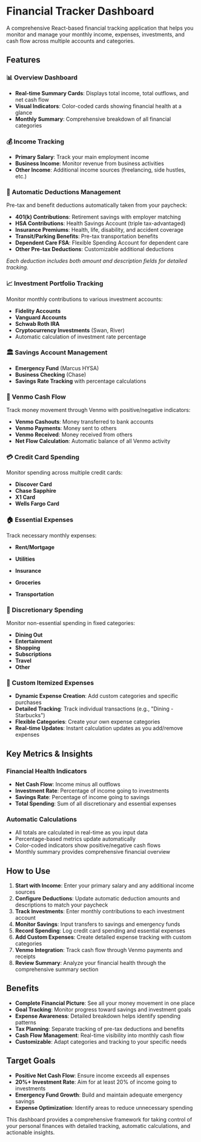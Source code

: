 # Financial Tracker Dashboard

A comprehensive React-based financial tracking application that helps you monitor and manage your monthly income, expenses, investments, and cash flow across multiple accounts and categories.

## Features

### 📊 Overview Dashboard
- **Real-time Summary Cards**: Displays total income, total outflows, and net cash flow
- **Visual Indicators**: Color-coded cards showing financial health at a glance
- **Monthly Summary**: Comprehensive breakdown of all financial categories

### 💰 Income Tracking
- **Primary Salary**: Track your main employment income
- **Business Income**: Monitor revenue from business activities
- **Other Income**: Additional income sources (freelancing, side hustles, etc.)

### 🏦 Automatic Deductions Management
Pre-tax and benefit deductions automatically taken from your paycheck:
- **401(k) Contributions**: Retirement savings with employer matching
- **HSA Contributions**: Health Savings Account (triple tax-advantaged)
- **Insurance Premiums**: Health, life, disability, and accident coverage
- **Transit/Parking Benefits**: Pre-tax transportation benefits
- **Dependent Care FSA**: Flexible Spending Account for dependent care
- **Other Pre-tax Deductions**: Customizable additional deductions

*Each deduction includes both amount and description fields for detailed tracking.*

### 📈 Investment Portfolio Tracking
Monitor monthly contributions to various investment accounts:
- **Fidelity Accounts**
- **Vanguard Accounts** 
- **Schwab Roth IRA**
- **Cryptocurrency Investments** (Swan, River)
- Automatic calculation of investment rate percentage

### 🏛️ Savings Account Management
- **Emergency Fund** (Marcus HYSA)
- **Business Checking** (Chase)
- **Savings Rate Tracking** with percentage calculations

### 💸 Venmo Cash Flow
Track money movement through Venmo with positive/negative indicators:
- **Venmo Cashouts**: Money transferred to bank accounts
- **Venmo Payments**: Money sent to others
- **Venmo Received**: Money received from others
- **Net Flow Calculation**: Automatic balance of all Venmo activity

### 💳 Credit Card Spending
Monitor spending across multiple credit cards:
- **Discover Card**
- **Chase Sapphire**
- **X1 Card**
- **Wells Fargo Card**

### 🏠 Essential Expenses
Track necessary monthly expenses:
- **Rent/Mortgage**
- **Utilities**
- **Insurance**


- **Groceries** 
- **Transportation**

### 🎯 Discretionary Spending
Monitor non-essential spending in fixed categories:
- **Dining Out**
- **Entertainment**
- **Shopping**
- **Subscriptions**
- **Travel**
- **Other**

### 📝 Custom Itemized Expenses
- **Dynamic Expense Creation**: Add custom categories and specific purchases
- **Detailed Tracking**: Track individual transactions (e.g., "Dining - Starbucks")
- **Flexible Categories**: Create your own expense categories
- **Real-time Updates**: Instant calculation updates as you add/remove expenses

## Key Metrics & Insights

### Financial Health Indicators
- **Net Cash Flow**: Income minus all outflows
- **Investment Rate**: Percentage of income going to investments
- **Savings Rate**: Percentage of income going to savings
- **Total Spending**: Sum of all discretionary and essential expenses

### Automatic Calculations
- All totals are calculated in real-time as you input data
- Percentage-based metrics update automatically
- Color-coded indicators show positive/negative cash flows
- Monthly summary provides comprehensive financial overview

## How to Use

1. **Start with Income**: Enter your primary salary and any additional income sources
2. **Configure Deductions**: Update automatic deduction amounts and descriptions to match your paycheck
3. **Track Investments**: Enter monthly contributions to each investment account
4. **Monitor Savings**: Input transfers to savings and emergency funds
5. **Record Spending**: Log credit card spending and essential expenses
6. **Add Custom Expenses**: Create detailed expense tracking with custom categories
7. **Venmo Integration**: Track cash flow through Venmo payments and receipts
8. **Review Summary**: Analyze your financial health through the comprehensive summary section

## Benefits

- **Complete Financial Picture**: See all your money movement in one place
- **Goal Tracking**: Monitor progress toward savings and investment goals
- **Expense Awareness**: Detailed breakdown helps identify spending patterns
- **Tax Planning**: Separate tracking of pre-tax deductions and benefits
- **Cash Flow Management**: Real-time visibility into monthly cash flow
- **Customizable**: Adapt categories and tracking to your specific needs

## Target Goals

- **Positive Net Cash Flow**: Ensure income exceeds all expenses
- **20%+ Investment Rate**: Aim for at least 20% of income going to investments
- **Emergency Fund Growth**: Build and maintain adequate emergency savings
- **Expense Optimization**: Identify areas to reduce unnecessary spending

This dashboard provides a comprehensive framework for taking control of your personal finances with detailed tracking, automatic calculations, and actionable insights.

